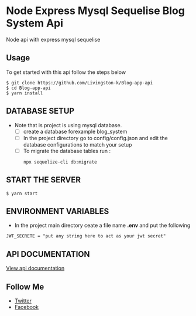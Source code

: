 # Node Express Mysql Sequelise Blog System Api

Node api with express mysql sequelise

## Usage

To get started with this api follow the steps below

```shell
$ git clone https://github.com/Livingston-k/Blog-app-api
$ cd Blog-app-api
$ yarn install
```

## DATABASE SETUP

* Note that is project is using mysql database.
  * [ ] create a database forexample blog_system
  * [ ] In the project directory  go to config/config.json and edit the database configurations to match  your setup
  * [ ] To migrate the database tables run :
    ```
    npx sequelize-cli db:migrate
    ```

## START THE SERVER

```shell
$ yarn start
```

## ENVIRONMENT VARIABLES

* In the project main directory ceate a file name **.env** and put the following

```shell
JWT_SECRETE = "put any string here to act as your jwt secret"
```

## API DOCUMENTATION

[View api documentation](https://documenter.getpostman.com/view/15074319/VUjLJRzQ)

## Follow Me

* [Twitter](https://twitter.com/kadduLivingston)
* [Facebook](https://www.facebook.com/kadduLivingstoneofficial)
